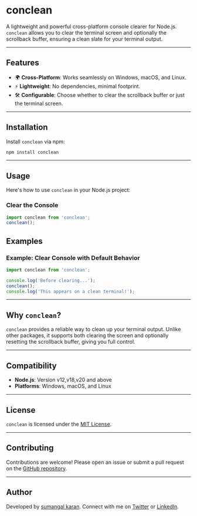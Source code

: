 

# conclean

A lightweight and powerful cross-platform console clearer for Node.js. `conclean` allows you to clear the terminal screen and optionally the scrollback buffer, ensuring a clean slate for your terminal output.

---

## Features
- 🌍 **Cross-Platform**: Works seamlessly on Windows, macOS, and Linux.
- ⚡ **Lightweight**: No dependencies, minimal footprint.
- 🛠️ **Configurable**: Choose whether to clear the scrollback buffer or just the terminal screen.

---

## Installation

Install `conclean` via npm:

```bash
npm install conclean
```

---

## Usage

Here's how to use `conclean` in your Node.js project:

### Clear the Console
```javascript
import conclean from 'conclean';
conclean();
```



## Examples

### Example: Clear Console with Default Behavior
```javascript
import conclean from 'conclean';

console.log('Before clearing...');
conclean();
console.log('This appears on a clean terminal!');
```


---

## Why `conclean`?

`conclean` provides a reliable way to clean up your terminal output. Unlike other packages, it supports both clearing the screen and optionally resetting the scrollback buffer, giving you full control.

---

## Compatibility

- **Node.js**: Version v12,v18,v20 and above
- **Platforms**: Windows, macOS, and Linux

---

## License

`conclean` is licensed under the [MIT License](LICENSE).

---

## Contributing

Contributions are welcome! Please open an issue or submit a pull request on the [GitHub repository](https://github.com/sumangal44/conclean).

---

## Author

Developed by [sumangal karan](https://github.com/sumangal44). Connect with me on [Twitter](https://twitter.com/) or [LinkedIn](https://www.linkedin.com/in/).



